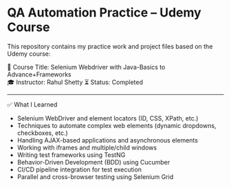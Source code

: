 # QA Automation Practice – Udemy Course

This repository contains my practice work and project files based on the Udemy course:

📘 Course Title: Selenium Webdriver with Java-Basics to Advance+Frameworks  
🎓 Instructor: Rahul Shetty
⏳ Status: Completed

---

 ✅ What I Learned

- Selenium WebDriver and element locators (ID, CSS, XPath, etc.)
- Techniques to automate complex web elements (dynamic dropdowns, checkboxes, etc.)
- Handling AJAX-based applications and asynchronous elements
- Working with iframes and multiple/child windows
- Writing test frameworks using TestNG
- Behavior-Driven Development (BDD) using Cucumber
- CI/CD pipeline integration for test execution
- Parallel and cross-browser testing using Selenium Grid




